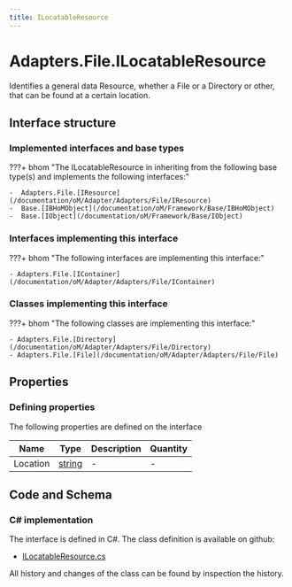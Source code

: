 ```yaml
---
title: ILocatableResource
---
```


# Adapters.File.ILocatableResource

Identifies a general data Resource, whether a File or a Directory or other, that can be found at a certain location.

## Interface structure

### Implemented interfaces and base types

???+ bhom "The ILocatableResource in inheriting from the following base type(s) and implements the following interfaces:"

    -  Adapters.File.[IResource](/documentation/oM/Adapter/Adapters/File/IResource)
    -  Base.[IBHoMObject](/documentation/oM/Framework/Base/IBHoMObject)
    -  Base.[IObject](/documentation/oM/Framework/Base/IObject)


### Interfaces implementing this interface

???+ bhom "The following interfaces are implementing this interface:"

    - Adapters.File.[IContainer](/documentation/oM/Adapter/Adapters/File/IContainer)


### Classes implementing this interface

???+ bhom "The following classes are implementing this interface:"

    - Adapters.File.[Directory](/documentation/oM/Adapter/Adapters/File/Directory)
    - Adapters.File.[File](/documentation/oM/Adapter/Adapters/File/File)


## Properties



### Defining properties

The following properties are defined on the interface

| Name             | Type             | Description      | Quantity         |
|------------------|------------------|------------------|------------------|
| Location | [string](https://learn.microsoft.com/en-us/dotnet/api/System.String?view=netstandard-2.0) | - | - |


## Code and Schema

### C# implementation

The interface is defined in C#. The class definition is available on github:

- [ILocatableResource.cs](https://github.com/BHoM/File_Toolkit/blob/develop/File_oM/Interfaces/ILocatableResource.cs)

All history and changes of the class can be found by inspection the history.
